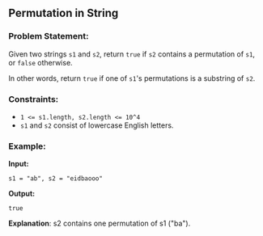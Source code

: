 ## Permutation in String

### Problem Statement:
Given two strings `s1` and `s2`, return `true` if `s2` contains a permutation of `s1`, or `false` otherwise.

In other words, return `true` if one of `s1`'s permutations is a substring of `s2`.

### Constraints:
- `1 <= s1.length, s2.length <= 10^4`
- `s1` and `s2` consist of lowercase English letters.

### Example:
**Input:**
```plaintext
s1 = "ab", s2 = "eidbaooo"
```
**Output:**
```plaintext
true
```
**Explanation**: s2 contains one permutation of s1 ("ba").
